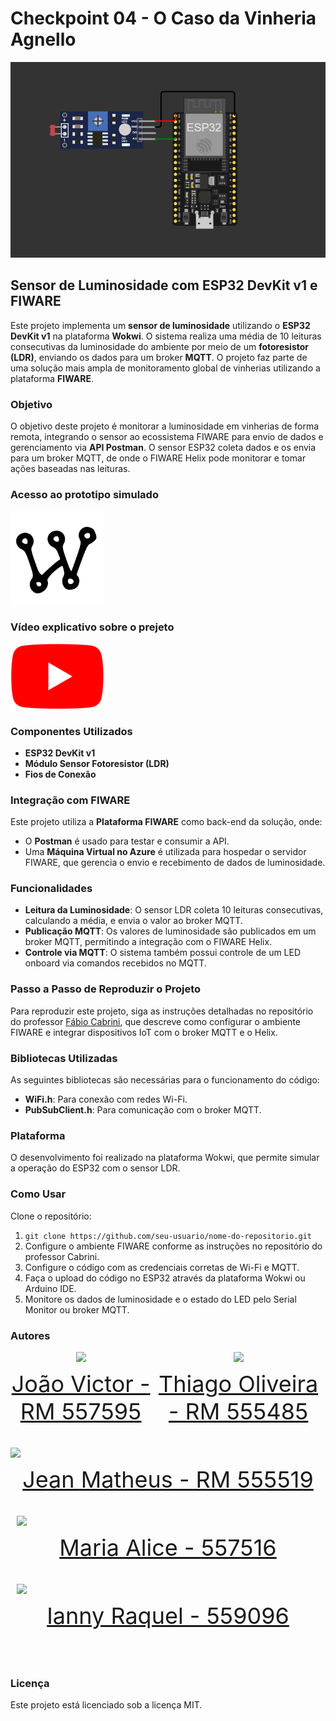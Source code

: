 # Checkpoint 04 - O Caso da Vinheria Agnello
<img src="/img/circuito.png">

## Sensor de Luminosidade com ESP32 DevKit v1 e FIWARE

Este projeto implementa um **sensor de luminosidade** utilizando o **ESP32 DevKit v1** na plataforma **Wokwi**. O sistema realiza uma média de 10 leituras consecutivas da luminosidade do ambiente por meio de um **fotoresistor (LDR)**, enviando os dados para um broker **MQTT**. O projeto faz parte de uma solução mais ampla de monitoramento global de vinherias utilizando a plataforma **FIWARE**.

### Objetivo

O objetivo deste projeto é monitorar a luminosidade em vinherias de forma remota, integrando o sensor ao ecossistema FIWARE para envio de dados e gerenciamento via **API Postman**. O sensor ESP32 coleta dados e os envia para um broker MQTT, de onde o FIWARE Helix pode monitorar e tomar ações baseadas nas leituras.


### Acesso ao prototipo simulado
<a href="https://wokwi.com/projects/408016150371922945" target="_blank" style="text-align: center; margin-right: 10px;">
  <img loading="lazy" src="/img/wokwi.png" width="150px">
</a>

### Vídeo explicativo sobre o prejeto

<a href="https://www.youtube.com/watch?v=9bLYbJM8NlA" target="_blank" style="text-align: center; margin-right: 10px;">
  <img loading="lazy" src="/img/youtube.png" width="150px">
</a>

### Componentes Utilizados

- **ESP32 DevKit v1**
- **Módulo Sensor Fotoresistor (LDR)**
- **Fios de Conexão**

### Integração com FIWARE

Este projeto utiliza a **Plataforma FIWARE** como back-end da solução, onde:
- O **Postman** é usado para testar e consumir a API.
- Uma **Máquina Virtual no Azure** é utilizada para hospedar o servidor FIWARE, que gerencia o envio e recebimento de dados de luminosidade.

### Funcionalidades

- **Leitura da Luminosidade**: O sensor LDR coleta 10 leituras consecutivas, calculando a média, e envia o valor ao broker MQTT.
- **Publicação MQTT**: Os valores de luminosidade são publicados em um broker MQTT, permitindo a integração com o FIWARE Helix.
- **Controle via MQTT**: O sistema também possui controle de um LED onboard via comandos recebidos no MQTT.
  
### Passo a Passo de Reproduzir o Projeto

Para reproduzir este projeto, siga as instruções detalhadas no repositório do professor [Fábio Cabrini](https://github.com/fabiocabrini/fiware), que descreve como configurar o ambiente FIWARE e integrar dispositivos IoT com o broker MQTT e o Helix.

### Bibliotecas Utilizadas

As seguintes bibliotecas são necessárias para o funcionamento do código:

- **WiFi.h**: Para conexão com redes Wi-Fi.
- **PubSubClient.h**: Para comunicação com o broker MQTT.

### Plataforma

O desenvolvimento foi realizado na plataforma Wokwi, que permite simular a operação do ESP32 com o sensor LDR.

### Como Usar

Clone o repositório:

1. ```git clone https://github.com/seu-usuario/nome-do-repositorio.git```
2. Configure o ambiente FIWARE conforme as instruções no repositório do professor Cabrini.
3. Configure o código com as credenciais corretas de Wi-Fi e MQTT.
4. Faça o upload do código no ESP32 através da plataforma Wokwi ou Arduino IDE.
5. Monitore os dados de luminosidade e o estado do LED pelo Serial Monitor ou broker MQTT.

### Autores

<div style="display: flex; justify-content: space-between; align-items: center;">
<a href="https://github.com/jaoAprendiz" target="_blank" style="text-align: center; margin-right: 10px;">
<img loading="lazy" src="https://avatars.githubusercontent.com/jaoAprendiz" width=120>
<p style="font-size:min(2vh, 36px); margin-top: 10px;">João Victor - RM 557595</p>
</a>

<a href="https://github.com/K1rit03" target="_blank" style="text-align: center; margin-right: 10px;">
<img loading="lazy" src="https://avatars.githubusercontent.com/K1rit03" width=120>
<p style="font-size:min(2vh, 36px); margin-top: 10px;">Thiago Oliveira - RM 555485</p>
</a>
</div>

<a href="https://github.com/JeannMatheuss" target="_blank" style="text-align: center; margin-right: 10px;">
<img loading="lazy" src="https://avatars.githubusercontent.com/JeannMatheuss" width=120>
<p style="font-size:min(2vh, 36px); margin-top: 10px;">Jean Matheus - RM 555519</p>
</a>


<a href="https://github.com/Malice112" target="_blank" style="text-align: center; margin-right: 10px;">
<img loading="lazy" src="https://avatars.githubusercontent.com/Malice112" width=120>
<p style="font-size:min(2vh, 36px); margin-top: 10px;">Maria Alice - 557516</p>
</a>


<a href="https://github.com/iannyrfs" target="_blank" style="text-align: center; margin-right: 10px;">
<img loading="lazy" src="https://github.com/iannyrfs" width=120>
<p style="font-size:min(2vh, 36px); margin-top: 10px;">Ianny Raquel - 559096</p>
</a>
</div>

### Licença

Este projeto está licenciado sob a licença MIT.
